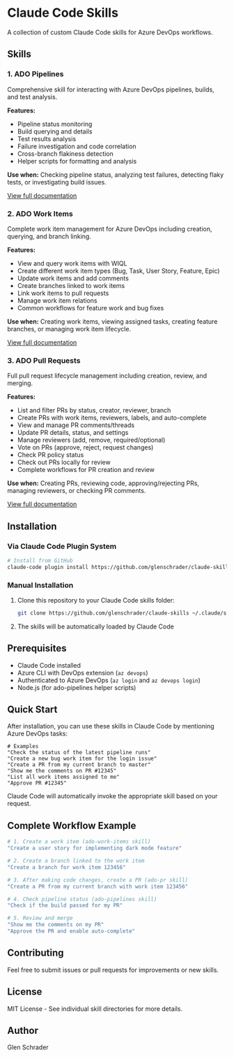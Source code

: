 # Claude Code Skills

A collection of custom Claude Code skills for Azure DevOps workflows.

## Skills

### 1. ADO Pipelines

Comprehensive skill for interacting with Azure DevOps pipelines, builds, and test analysis.

**Features:**
- Pipeline status monitoring
- Build querying and details
- Test results analysis
- Failure investigation and code correlation
- Cross-branch flakiness detection
- Helper scripts for formatting and analysis

**Use when:** Checking pipeline status, analyzing test failures, detecting flaky tests, or investigating build issues.

[View full documentation](./ado-pipelines/SKILL.md)

### 2. ADO Work Items

Complete work item management for Azure DevOps including creation, querying, and branch linking.

**Features:**
- View and query work items with WIQL
- Create different work item types (Bug, Task, User Story, Feature, Epic)
- Update work items and add comments
- Create branches linked to work items
- Link work items to pull requests
- Manage work item relations
- Common workflows for feature work and bug fixes

**Use when:** Creating work items, viewing assigned tasks, creating feature branches, or managing work item lifecycle.

[View full documentation](./ado-work-items/SKILL.md)

### 3. ADO Pull Requests

Full pull request lifecycle management including creation, review, and merging.

**Features:**
- List and filter PRs by status, creator, reviewer, branch
- Create PRs with work items, reviewers, labels, and auto-complete
- View and manage PR comments/threads
- Update PR details, status, and settings
- Manage reviewers (add, remove, required/optional)
- Vote on PRs (approve, reject, request changes)
- Check PR policy status
- Check out PRs locally for review
- Complete workflows for PR creation and review

**Use when:** Creating PRs, reviewing code, approving/rejecting PRs, managing reviewers, or checking PR comments.

[View full documentation](./ado-pr/SKILL.md)

## Installation

### Via Claude Code Plugin System

```bash
# Install from GitHub
claude-code plugin install https://github.com/glenschrader/claude-skills
```

### Manual Installation

1. Clone this repository to your Claude Code skills folder:
   ```bash
   git clone https://github.com/glenschrader/claude-skills ~/.claude/skills/custom-skills
   ```

2. The skills will be automatically loaded by Claude Code

## Prerequisites

- Claude Code installed
- Azure CLI with DevOps extension (`az devops`)
- Authenticated to Azure DevOps (`az login` and `az devops login`)
- Node.js (for ado-pipelines helper scripts)

## Quick Start

After installation, you can use these skills in Claude Code by mentioning Azure DevOps tasks:

```
# Examples
"Check the status of the latest pipeline runs"
"Create a new bug work item for the login issue"
"Create a PR from my current branch to master"
"Show me the comments on PR #12345"
"List all work items assigned to me"
"Approve PR #12345"
```

Claude Code will automatically invoke the appropriate skill based on your request.

## Complete Workflow Example

```bash
# 1. Create a work item (ado-work-items skill)
"Create a user story for implementing dark mode feature"

# 2. Create a branch linked to the work item
"Create a branch for work item 123456"

# 3. After making code changes, create a PR (ado-pr skill)
"Create a PR from my current branch with work item 123456"

# 4. Check pipeline status (ado-pipelines skill)
"Check if the build passed for my PR"

# 5. Review and merge
"Show me the comments on my PR"
"Approve the PR and enable auto-complete"
```

## Contributing

Feel free to submit issues or pull requests for improvements or new skills.

## License

MIT License - See individual skill directories for more details.

## Author

Glen Schrader
